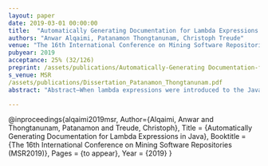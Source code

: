 ```yaml
---
layout: paper
date: 2019-03-01 00:00:00
title:  "Automatically Generating Documentation for Lambda Expressions in Java"
authors: "Anwar Alqaimi, Patanamon Thongtanunam, Christoph Treude"
venue: "The 16th International Conference on Mining Software Repositories (MSR2019)"
pubyear: 2019
acceptance: 25% (32/126)
preprint: /assets/publications/Automatically-Generating Documentation-for-Lambda Expressions-in-Java.pdf
s_venue: MSR
/assets/publications/Dissertation_Patanamon_Thongtanunam.pdf
abstract: "Abstract—When lambda expressions were introduced to the Java programming language as part of the release of Java 8 in 2014, they were the language's first step into functional programming. Since lambda expressions are still relatively new, not all developers use or understand them. In this paper, we first present the results of an empirical study to determine how frequently developers of GitHub repositories make use of lambda expressions and how they are documented. We find that 11% of Java GitHub repositories use lambda expressions, and that only 6% of the lambda expressions are accompanied by source code comments. We then present a tool called LambdaDoc which can automatically detect lambda expressions in a Java repository and generate natural language documentation for them. Our evaluation of LambdaDoc with 23 professional developers shows that they perceive the generated documentation to be complete, concise, and expressive, while the majority of the documentation produced by our participants without tool support was inadequate. Our contribution builds an important step towards automatically generating documentation for functional programming constructs in an object-oriented language."

---
```

@inproceedings{alqaimi2019msr,
	Author={Alqaimi, Anwar and Thongtanunam, Patanamon and Treude, Christoph},
	Title = {Automatically Generating Documentation for Lambda Expressions in Java},
	Booktitle = {The 16th International Conference on Mining Software Repositories (MSR2019)},
	Pages = {to appear},
	Year = {2019}
}

